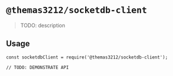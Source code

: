 # `@themas3212/socketdb-client`

> TODO: description

## Usage

```
const socketdbClient = require('@themas3212/socketdb-client');

// TODO: DEMONSTRATE API
```
